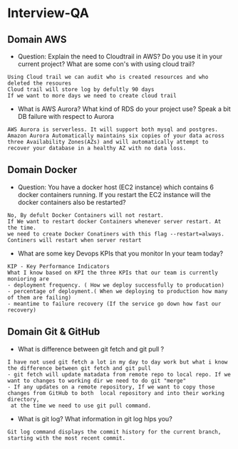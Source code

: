 # Interview-QA

## Domain AWS

- Question: Explain the need to Cloudtrail in AWS? Do you use it in your current project? What are some con's with using cloud trail?
```
Using Cloud trail we can audit who is created resources and who deleted the resoures 
Cloud trail will store log by defultly 90 days 
If we want to more days we need to create cloud trail
```
- What is AWS Aurora? What kind of RDS do your project use? Speak a bit DB failure with respect to Aurora
```
AWS Aurora is serverless. It will support both mysql and postgres.
Amazon Aurora Automatically maintains six copies of your data across three Availability Zones(AZs) and will automatically attempt to recover your database in a healthy AZ with no data loss.
```


## Domain Docker

- Question: You have a docker host (EC2 instance) which contains 6 docker containers running. If you restart the EC2 instance will the docker containers also be restarted?

```
No, By defult Docker Containers will not restart.
If We want to restart docker Containers whenever server restart. At the time.
we need to create Docker Conatiners with this flag --restart=always.
Continers will restart when server restart
```
- What are some key Devops KPIs that you monitor In your team today?
```
KIP - Key Performance Indicators
What I know based on KPI the three KPIs that our team is currently monioring are
- deployment frequency. ( How we deploy successfully to producation)
- percentage of deployment.( When we deploying to production how many of them are failing)
- meantime to failure recovery (If the service go down how fast our recovery)
```
## Domain Git & GitHub
- What is difference between git fetch and git pull ?
```
I have not used git fetch a lot in my day to day work but what i know the difference between git fetch and git pull
- git fetch will update matadata from remote repo to local repo. If we want to changes to working dir we need to do git "merge"
- If any updates on a remote repository, If we want to copy those changes from GitHub to both  local repository and into their working directory,
 at the time we need to use git pull command.
```
- What is git log? What information in git log hlps you?
```
Git log command displays the commit history for the current branch, starting with the most recent commit.
```


